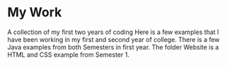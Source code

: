# My Work
A collection of my first two years of coding
Here is a few examples that I have been working in my first and second year of college.
There is a few Java examples from both Semesters in first year.
The folder Website is a HTML and CSS example from Semester 1.
